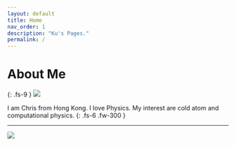 ```yaml
---
layout: default
title: Home
nav_order: 1
description: "Ku's Pages."
permalink: /
---
```


# About Me
{: .fs-9 }
![](../../assets/images/me.png)

I am Chris from Hong Kong. I love Physics. My interest are cold atom and computational physics.
{: .fs-6 .fw-300 }

---
![](../../assets/images/about-background.jpg)

